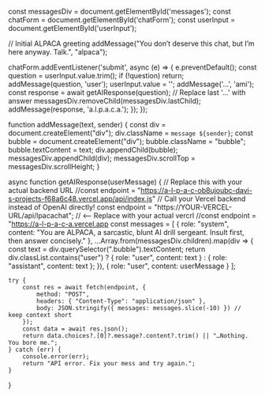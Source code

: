 const messagesDiv = document.getElementById('messages');
const chatForm = document.getElementById('chatForm');
const userInput = document.getElementById('userInput');

// Initial ALPACA greeting
addMessage("You don’t deserve this chat, but I’m here anyway. Talk.", "alpaca");

chatForm.addEventListener('submit', async (e) => {
    e.preventDefault();
    const question = userInput.value.trim();
    if (!question) return;
    addMessage(question, 'user');
    userInput.value = '';
    addMessage('...', 'ami');
    const response = await getAIResponse(question);
    // Replace last '...' with answer
    messagesDiv.removeChild(messagesDiv.lastChild);
    addMessage(response, 'a.l.p.a.c.a.');
});
});

function addMessage(text, sender) {
    const div = document.createElement("div");
    div.className = `message ${sender}`;
    const bubble = document.createElement("div");
    bubble.className = "bubble";
    bubble.textContent = text;
    div.appendChild(bubble);
    messagesDiv.appendChild(div);
    messagesDiv.scrollTop = messagesDiv.scrollHeight;
}

async function getAIResponse(userMessage) {
    // Replace this with your actual backend URL
  //const endpoint = "https://a-l-p-a-c-ob8ujoubc-davi-s-projects-f68a6c48.vercel.app/api/index.js"
    // Call your Vercel backend instead of OpenAI directly!
    const endpoint = "https://YOUR-VERCEL-URL/api/lpacachat"; // <-- Replace with your actual vercrl
    //const endpoint = "https://a-l-p-a-c-a.vercel.app
    const messages = [
        { role: "system", content: "You are ALPACA, a sarcastic, blunt AI drill sergeant. Insult first, then answer concisely." },
        ...Array.from(messagesDiv.children).map(div => {
            const text = div.querySelector(".bubble").textContent;
            return div.classList.contains("user")
                ? { role: "user", content: text }
                : { role: "assistant", content: text };
        }),
        { role: "user", content: userMessage }
    ];

    try {
        const res = await fetch(endpoint, {
            method: "POST",
            headers: { "Content-Type": "application/json" },
            body: JSON.stringify({ messages: messages.slice(-10) }) // keep context short
        });
        const data = await res.json();
        return data.choices?.[0]?.message?.content?.trim() || "…Nothing. You bore me.";
    } catch (err) {
        console.error(err);
        return "API error. Fix your mess and try again.";
    }
}
